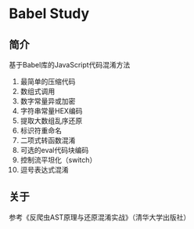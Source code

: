 # Babel Study

## 简介

基于Babel库的JavaScript代码混淆方法

01. 最简单的压缩代码
02. 数组式调用
03. 数字常量异或加密
04. 字符串常量HEX编码
05. 提取大数组乱序还原
06. 标识符重命名
07. 二项式转函数混淆
08. 可选的eval代码块编码
09. 控制流平坦化（switch）
10. 逗号表达式混淆

## 关于

参考《反爬虫AST原理与还原混淆实战》（清华大学出版社）